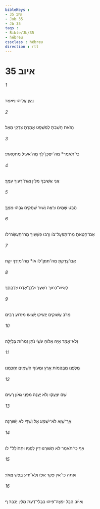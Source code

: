 ```yaml
---
bibleKeys : 
- איוב 35
- Job 35
- Jb 35
tags : 
- Bible/Jb/35
- hébreu
cssclass : hébreu
direction : rtl
---
```


# איוב 35

###### 1
וַיַּעַן אֱלִיהוּ וַיֹּאמַר׃
###### 2
הֲזֹאת חָשַׁבְתָּ לְמִשְׁפָּט אָמַרְתָּ צִדְקִי מֵאֵל׃
###### 3
כִּי־תֹאמַר* מַה־יִּסְכָּן־לָךְ מָה־אֹעִיל מֵחַטָּאתִי׃
###### 4
אֲנִי אֲשִׁיבְךָ מִלִּין וְאֶת־רֵעֶיךָ עִמָּךְ׃
###### 5
הַבֵּט שָׁמַיִם וּרְאֵה וְשׁוּר שְׁחָקִים גָּבְהוּ מִמֶּךָּ׃
###### 6
אִם־חָטָאתָ מַה־תִּפְעָל־בֹּו וְרַבּוּ פְשָׁעֶיךָ מַה־תַּעֲשֶׂה־לֹּו׃
###### 7
אִם־צָדַקְתָּ מַה־תִּתֶּן־לֹו אֹו* מַה־מִיָּדְךָ יִקָּח׃
###### 8
לְאִישׁ־כָּמֹוךָ רִשְׁעֶךָ וּלְבֶן־אָדָם צִדְקָתֶךָ׃
###### 9
מֵרֹב עֲשׁוּקִים יַזְעִיקוּ יְשַׁוְּעוּ מִזְּרֹועַ רַבִּים׃
###### 10
וְלֹא־אָמַר אַיֵּה אֱלֹוהַּ עֹשָׂי נֹתֵן זְמִרֹות בַּלָּיְלָה׃
###### 11
מַלְּפֵנוּ מִבַּהֲמֹות אָרֶץ וּמֵעֹוף הַשָּׁמַיִם יְחַכְּמֵנוּ׃
###### 12
שָׁם יִצְעֲקוּ וְלֹא יַעֲנֶה מִפְּנֵי גְּאֹון רָעִים׃
###### 13
אַךְ־שָׁוְא לֹא־יִשְׁמַע אֵל וְשַׁדַּי לֹא יְשׁוּרֶנָּה׃
###### 14
אַף כִּי־תֹאמַר לֹא תְשׁוּרֶנּוּ דִּין לְפָנָיו וּתְחֹולֵל* לֹו׃
###### 15
וְעַתָּה כִּי־אַיִן פָּקַד אַפֹּו וְלֹא־יָדַע בַּפַּשׁ מְאֹד׃
###### 16
וְאִיֹּוב הֶבֶל יִפְצֶה־פִּיהוּ בִּבְלִי־דַעַת מִלִּין יַכְבִּר׃ ף
